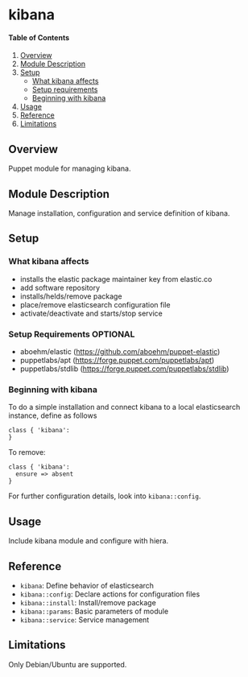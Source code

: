 # kibana

#### Table of Contents

1. [Overview](#overview)
2. [Module Description](#module-description)
3. [Setup](#setup)
    * [What kibana affects](#what-kibana-affects)
    * [Setup requirements](#setup-requirements)
    * [Beginning with kibana](#beginning-with-kibana)
4. [Usage](#usage)
5. [Reference](#reference)
5. [Limitations](#limitations)

## Overview

Puppet module for managing kibana.

## Module Description

Manage installation, configuration and service definition of kibana.

## Setup

### What kibana affects

* installs the elastic package maintainer key from elastic.co
* add software repository
* installs/helds/remove package
* place/remove elasticsearch configuration file
* activate/deactivate and starts/stop service

### Setup Requirements **OPTIONAL**

* aboehm/elastic (https://github.com/aboehm/puppet-elastic)
* puppetlabs/apt (https://forge.puppet.com/puppetlabs/apt)
* puppetlabs/stdlib (https://forge.puppet.com/puppetlabs/stdlib)

### Beginning with kibana

To do a simple installation and connect kibana to a local elasticsearch
instance, define as follows

~~~
class { 'kibana':
}
~~~

To remove:

~~~
class { 'kibana':
  ensure => absent
}
~~~

For further configuration details, look into `kibana::config`.

## Usage

Include kibana module and configure with hiera.

## Reference

* `kibana`: Define behavior of elasticsearch
* `kibana::config`: Declare actions for configuration files
* `kibana::install`: Install/remove package
* `kibana::params`: Basic parameters of module
* `kibana::service`: Service management

## Limitations

Only Debian/Ubuntu are supported.


